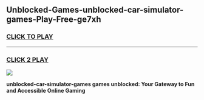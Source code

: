 
## Unblocked-Games-unblocked-car-simulator-games-Play-Free-ge7xh
<h3>
<a href="https://premium76.site?title=unblocked-car-simulator-games&ref=18A1">CLICK TO PLAY</a></h3>
<hr>

<h3>
<a href="https://premium76.site?title=unblocked-car-simulator-games&ref=18A1">CLICK 2 PLAY</a>
  
</h3>

<a href="https://premium76.site?title=unblocked-car-simulator-games&ref=18A1"><img src="https://clearcache.store/games.png"></a>


**unblocked-car-simulator-games games unblocked: Your Gateway to Fun and Accessible Online Gaming**
